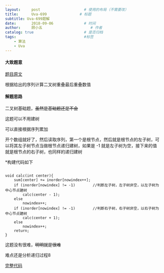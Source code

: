 ```yaml
---
layout:     post                    # 使用的布局（不需要改）
title:      Uva-699               # 标题 
subtitle: Uva-699题解
date:       2018-09-06              # 时间
author:     顾小五                      # 作者
catalog: true                       # 是否归档
tags:                               #标签
    - 算法
    - Uva
---
```


#### 大致题意

[题目原文](https://uva.onlinejudge.org/index.php?option=com_onlinejudge&Itemid=8&page=show_problem&problem=640)

根据给出的序列计算二叉树重叠最后重叠数值

#### 解题思路

二叉树基础题，~~虽然是基础题还是不会~~

这题可以不用建树

可以直接根据序列累加

开个数组就好了，然后读取序列，第一个是根节点，然后就是根节点的左子树，可以将其左子树节点当做根节点递归建树，如果是 -1 就是左子树为空，接下来的值就是根节点的右子树，也同样的递归建树

*构建代码如下

<pre><code class="language-c++">
void calc(int center){
	sum[center] += inorder[nowindex++];
	if (inorder[nowindex] != -1)		//判断左子树，左子树非空，以左子树为中心节点建树
		calc(center - 1);
	else
		nowindex++;
	if (inorder[nowindex] != -1)		//判断右子树，右子树非空，以右子树为中心节点建树
		calc(center + 1);
	else
		nowindex++;
	return;
}
</code></pre>
这题没有很难，~~明明就是很难~~

难点还是分析递归过程8

[完整代码](https://github.com/liuyueweiyu/UvaOJ/blob/master/%E6%95%B0%E6%8D%AE%E7%BB%93%E6%9E%84%E5%9F%BA%E7%A1%80/%E4%BA%8C%E5%8F%89%E6%A0%91/699.cpp)